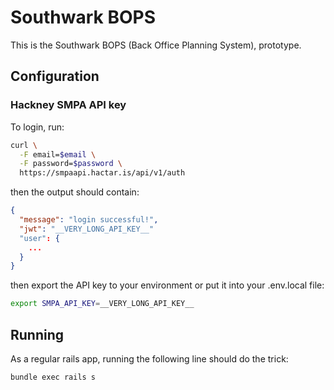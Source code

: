 Southwark BOPS
==============

This is the Southwark BOPS (Back Office Planning System), prototype.


Configuration
-------------

### Hackney SMPA API key

To login, run:

```sh
curl \
  -F email=$email \
  -F password=$password \
  https://smpaapi.hactar.is/api/v1/auth
```

then the output should contain:

```json
{
  "message": "login successful!",
  "jwt": "__VERY_LONG_API_KEY__"
  "user": {
    ...
  }
}
```

then export the API key to your environment or put it into your .env.local
file:

```sh
export SMPA_API_KEY=__VERY_LONG_API_KEY__
```


Running
-------

As a regular rails app, running the following line should do the trick:

```sh
bundle exec rails s
```
